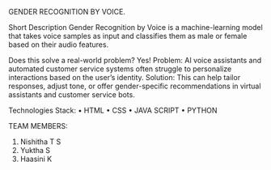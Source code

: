 GENDER RECOGNITION BY VOICE.

Short Description
Gender Recognition by Voice is a machine-learning model that takes voice samples as input and classifies them as male or female based on their audio features. 


Does this solve a real-world problem?
Yes!
Problem:
AI voice assistants and automated customer service systems often struggle to personalize interactions based on the user’s identity.
Solution:
This can help tailor responses, adjust tone, or offer gender-specific recommendations in virtual assistants and customer service bots.


Technologies Stack:
•	HTML
•	CSS
•	JAVA SCRIPT
•	PYTHON


TEAM MEMBERS:
1.	Nishitha T S
2.	Yuktha S
3.	Haasini K
